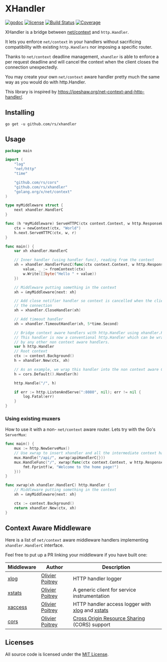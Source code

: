 # XHandler

[![godoc](http://img.shields.io/badge/godoc-reference-blue.svg?style=flat)](https://godoc.org/github.com/rs/xhandler) [![license](http://img.shields.io/badge/license-MIT-red.svg?style=flat)](https://raw.githubusercontent.com/rs/xhandler/master/LICENSE) [![Build Status](https://travis-ci.org/rs/xhandler.svg?branch=master)](https://travis-ci.org/rs/xhandler) [![Coverage](http://gocover.io/_badge/github.com/rs/xhandler)](http://gocover.io/github.com/rs/xhandler)

XHandler is a bridge between [net/context](https://godoc.org/golang.org/x/net/context) and `http.Handler`.

It lets you enforce `net/context` in your handlers without sacrificing compatibility with existing `http.Handlers` nor imposing a specific router.

Thanks to `net/context` deadline management, `xhandler` is able to enforce a per request deadline and will cancel the context when the client closes the connection unexpectedly.

You may create your own `net/context` aware handler pretty much the same way as you would do with http.Handler.

This library is inspired by https://joeshaw.org/net-context-and-http-handler/.

## Installing

    go get -u github.com/rs/xhandler

## Usage

```go
package main

import (
	"log"
	"net/http"
	"time"

	"github.com/rs/cors"
	"github.com/rs/xhandler"
	"golang.org/x/net/context"
)

type myMiddleware struct {
	next xhandler.HandlerC
}

func (h *myMiddleware) ServeHTTPC(ctx context.Context, w http.ResponseWriter, r *http.Request) {
	ctx = newContext(ctx, "World")
	h.next.ServeHTTPC(ctx, w, r)
}

func main() {
	var xh xhandler.HandlerC

	// Inner handler (using handler func), reading from the context
	xh = xhandler.HandlerFuncC(func(ctx context.Context, w http.ResponseWriter, r *http.Request) {
		value, _ := fromContext(ctx)
		w.Write([]byte("Hello " + value))
	})

	// Middleware putting something in the context
	xh = &myMiddleware{next: xh}

	// Add close notifier handler so context is cancelled when the client closes
	// the connection
	xh = xhandler.CloseHandler(xh)

	// Add timeout handler
	xh = xhandler.TimeoutHandler(xh, 5*time.Second)

	// Bridge context aware handlers with http.Handler using xhandler.Handle()
	// This handler is now a conventional http.Handler which can be wrapped
	// by any other non context aware handlers.
	var h http.Handler
	// Root context
	ctx := context.Background()
	h = xhandler.New(ctx, xh)

	// As an example, we wrap this handler into the non context aware CORS handler
	h = cors.Default().Handler(h)

	http.Handle("/", h)

	if err := http.ListenAndServe(":8080", nil); err != nil {
		log.Fatal(err)
	}
}
```

### Using existing muxers

How to use it with a non- `net/context` aware router. Lets try with the Go's `ServerMux`:

```go
func main() {
    mux := http.NewServeMux()
    // Use xwrap to insert xhandler and all the intermediate context handlers
    mux.Handle("/api/", xwrap(apiHandlerC{}))
    mux.HandleFunc("/", xwrap(func(ctx context.Context, w http.ResponseWriter, req *http.Request) {
        fmt.Fprintf(w, "Welcome to the home page!")
    }))
}

func xwrap(xh xhandler.HandlerC) http.Handler {
    // Middleware putting something in the context
    xh = &myMiddleware{next: xh}

    ctx := context.Background()
    return xhandler.New(ctx, xh)
}
```

## Context Aware Middleware

Here is a list of `net/context` aware middleware handlers implementing `xhandler.HandlerC` interface.

Feel free to put up a PR linking your middleware if you have built one:

| Middleware | Author | Description |
| ---------- | ------ | ----------- |
| [xlog](https://github.com/rs/xlog) | [Olivier Poitrey](https://github.com/rs) | HTTP handler logger |
| [xstats](https://github.com/rs/xstats) | [Olivier Poitrey](https://github.com/rs) | A generic client for service instrumentation |
| [xaccess](https://github.com/rs/xaccess) | [Olivier Poitrey](https://github.com/rs) | HTTP handler access logger with [xlog](https://github.com/rs/xlog) and [xstats](https://github.com/rs/xstats) |
| [cors](https://github.com/rs/cors) | [Olivier Poitrey](https://github.com/rs) | [Cross Origin Resource Sharing](http://www.w3.org/TR/cors/) (CORS) support |

## Licenses

All source code is licensed under the [MIT License](https://raw.github.com/rs/xhandler/master/LICENSE).
